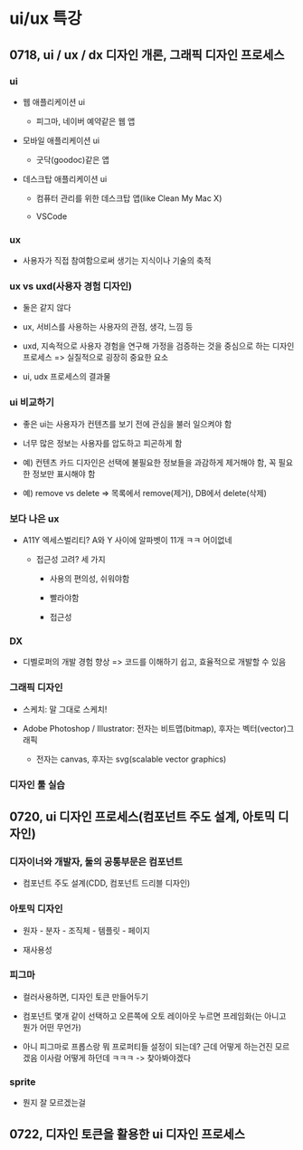 # ui/ux 특강

## 0718, ui / ux / dx 디자인 개론, 그래픽 디자인 프로세스

### ui

- 웹 애플리케이션 ui
  
  - 피그마, 네이버 예약같은 웹 앱

- 모바일 애플리케이션 ui
  
  - 굿닥(goodoc)같은 앱

- 데스크탑 애플리케이션 ui
  
  - 컴퓨터 관리를 위한 데스크탑 앱(like Clean My Mac X)
  
  - VSCode

### ux

- 사용자가 직접 참여함으로써 생기는 지식이나 기술의 축적

### ux vs uxd(사용자 경험 디자인)

- 둘은 같지 않다

- ux, 서비스를 사용하는 사용자의 관점, 생각, 느낌 등

- uxd, 지속적으로 사용자 경험을 연구해 가정을 검증하는 것을 중심으로 하는 디자인 프로세스 => 실질적으로 굉장히 중요한 요소

- ui, udx 프로세스의 결과물

### ui 비교하기

- 좋은 ui는 사용자가 컨텐츠를 보기 전에 관심을 불러 일으켜야 함

- 너무 많은 정보는 사용자를 압도하고 피곤하게 함

- 예) 컨텐츠 카드 디자인은 선택에 불필요한 정보들을 과감하게 제거해야 함, 꼭 필요한 정보만 표시해야 함

- 예) remove vs delete => 목록에서 remove(제거), DB에서 delete(삭제)

### 보다 나은 ux

- A11Y 엑세스벌리티? A와 Y 사이에 알파벳이 11개 ㅋㅋ 어이없네
  
  - 접근성 고려? 세 가지
    
    - 사용의 편의성, 쉬워야함
    
    - 빨라야함
    
    - 접근성

### DX

- 디벨로퍼의 개발 경험 향상 => 코드를 이해하기 쉽고, 효율적으로 개발할 수 있음

### 그래픽 디자인

- 스케치: 말 그대로 스케치!

- Adobe Photoshop / Illustrator: 전자는 비트맵(bitmap), 후자는 벡터(vector)그래픽
  
  - 전자는 canvas, 후자는 svg(scalable vector graphics)

### 디자인 툴 실습

## 0720, ui 디자인 프로세스(컴포넌트 주도 설계, 아토믹 디자인)

### 디자이너와 개발자, 둘의 공통부문은 컴포넌트

- 컴포넌트 주도 설계(CDD, 컴포넌트 드리블 디자인)

### 아토믹 디자인

- 원자 - 분자 - 조직체 - 템플릿 - 페이지

- 재사용성

### 피그마

- 컬러사용하면, 디자인 토큰 만들어두기

- 컴포넌트 몇개 같이 선택하고 오른쪽에 오토 레이아웃 누르면 프레임화(는 아니고 뭔가 어떤 무언가)

- 아니 피그마로 프롭스랑 뭐 프로퍼티들 설정이 되는데? 근데 어떻게 하는건진 모르겠음 이사람 어떻게 하던데 ㅋㅋㅋ -> 찾아봐야겠다

### sprite

- 뭔지 잘 모르겠는걸

## 0722, 디자인 토큰을 활용한 ui 디자인 프로세스
